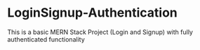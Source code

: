 # LoginSignup-Authentication
This is a basic MERN Stack Project (Login and Signup) with fully authenticated functionality
